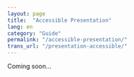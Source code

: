 ```yaml
---
layout: page
title:  "Accessible Presentation"
lang: en
category: "Guide"
permalink: "/accessible-presentation/"
trans_url: "/presentation-accessible/"
---
```

Coming soon...